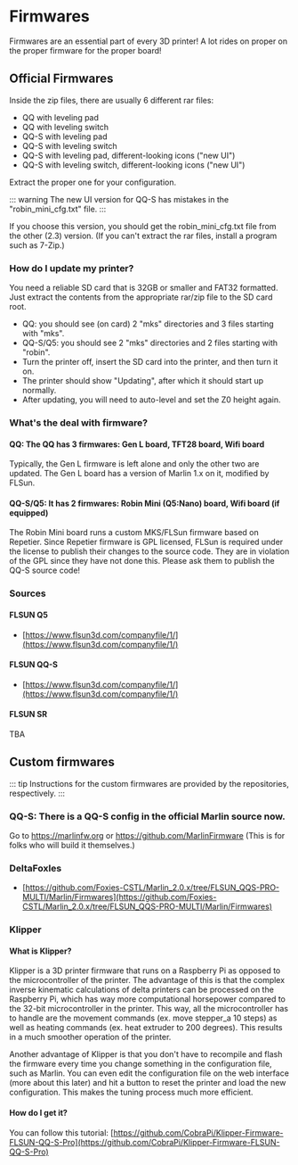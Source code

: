 # Firmwares

Firmwares are an essential part of every 3D printer! A lot rides on proper on the proper firmware for the proper board!
## Official Firmwares

Inside the zip files, there are usually 6 different rar files:
- QQ with leveling pad
- QQ with leveling switch
- QQ-S with leveling pad
- QQ-S with leveling switch
- QQ-S with leveling pad, different-looking icons ("new UI")
- QQ-S with leveling switch, different-looking icons ("new UI")

Extract the proper one for your configuration.

::: warning
The new UI version for QQ-S has mistakes in the "robin_mini_cfg.txt" file.
:::

If you choose this version, you should get the robin_mini_cfg.txt file from the other (2.3) version. (If you can't extract the rar files, install a program such as 7-Zip.)

### How do I update my printer?
You need a reliable SD card that is 32GB or smaller and FAT32 formatted.
Just extract the contents from the appropriate rar/zip file to the SD card root.
- QQ: you should see (on card) 2 "mks" directories and 3 files starting with "mks".
- QQ-S/Q5: you should see 2 "mks" directories and 2 files starting with "robin".
- Turn the printer off, insert the SD card into the printer, and then turn it on.
- The printer should show "Updating", after which it should start up normally.
- After updating, you will need to auto-level and set the Z0 height again.

### What's the deal with firmware?

#### QQ: The QQ has 3 firmwares: Gen L board, TFT28 board, Wifi board
Typically, the Gen L firmware is left alone and only the other two are updated.
The Gen L board has a version of Marlin 1.x on it, modified by FLSun.
#### QQ-S/Q5: It has 2 firmwares: Robin Mini (Q5:Nano) board, Wifi board (if equipped)
The Robin Mini board runs a custom MKS/FLSun firmware based on Repetier.
Since Repetier firmware is GPL licensed, FLSun is required under the license
to publish their changes to the source code. They are in violation of the GPL
since they have not done this. Please ask them to publish the QQ-S source code!

### Sources

#### FLSUN Q5
 * [https://www.flsun3d.com/companyfile/1/](https://www.flsun3d.com/companyfile/1/)

#### FLSUN QQ-S
 * [https://www.flsun3d.com/companyfile/1/](https://www.flsun3d.com/companyfile/1/)

#### FLSUN SR
TBA
## Custom firmwares

::: tip
Instructions for the custom firmwares are provided by the repositories, respectively.
:::

### QQ-S: There is a QQ-S config in the official Marlin source now.
Go to <https://marlinfw.org> or <https://github.com/MarlinFirmware>
(This is for folks who will build it themselves.)

### DeltaFoxIes

 * [https://github.com/Foxies-CSTL/Marlin_2.0.x/tree/FLSUN_QQS-PRO-MULTI/Marlin/Firmwares](https://github.com/Foxies-CSTL/Marlin_2.0.x/tree/FLSUN_QQS-PRO-MULTI/Marlin/Firmwares)

### Klipper

#### What is Klipper?
Klipper is a 3D printer firmware that runs on a Raspberry Pi as opposed to the microcontroller of the printer. The advantage of this is that the complex inverse kinematic calculations of delta printers can be processed on the Raspberry Pi, which has way more computational horsepower compared to the 32-bit microcontroller in the printer. This way, all the microcontroller has to handle are the movement commands (ex. move stepper_a 10 steps) as well as heating commands (ex. heat extruder to 200 degrees). This results in a much smoother operation of the printer.

Another advantage of Klipper is that you don't have to recompile and flash the firmware every time you change something in the configuration file, such as Marlin. You can even edit the configuration file on the web interface (more about this later) and hit a button to reset the printer and load the new configuration. This makes the tuning process much more efficient.

#### How do I get it?

You can follow this tutorial: [https://github.com/CobraPi/Klipper-Firmware-FLSUN-QQ-S-Pro](https://github.com/CobraPi/Klipper-Firmware-FLSUN-QQ-S-Pro)
